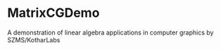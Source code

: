 # MatrixCGDemo
A demonstration of linear algebra applications in computer graphics by SZMS/KotharLabs
